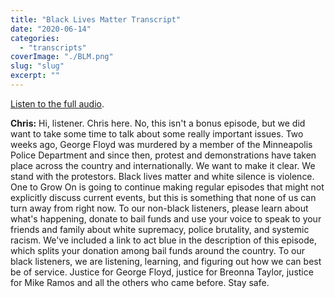 ```yaml
---
title: "Black Lives Matter Transcript"
date: "2020-06-14"
categories: 
  - "transcripts"
coverImage: "./BLM.png"
slug: "slug"
excerpt: ""
---
```


[Listen to the full audio](https://12go.onetogrowonpod.com/black-lives-matter-2/).

**Chris:** Hi, listener. Chris here. No, this isn't a bonus episode, but we did want to take some time to talk about some really important issues. Two weeks ago, George Floyd was murdered by a member of the Minneapolis Police Department and since then, protest and demonstrations have taken place across the country and internationally. We want to make it clear. We stand with the protestors. Black lives matter and white silence is violence. One to Grow On is going to continue making regular episodes that might not explicitly discuss current events, but this is something that none of us can turn away from right now. To our non-black listeners, please learn about what's happening, donate to bail funds and use your voice to speak to your friends and family about white supremacy, police brutality, and systemic racism. We've included a link to act blue in the description of this episode, which splits your donation among bail funds around the country. To our black listeners, we are listening, learning, and figuring out how we can best be of service. Justice for George Floyd, justice for Breonna Taylor, justice for Mike Ramos and all the others who came before. Stay safe.

